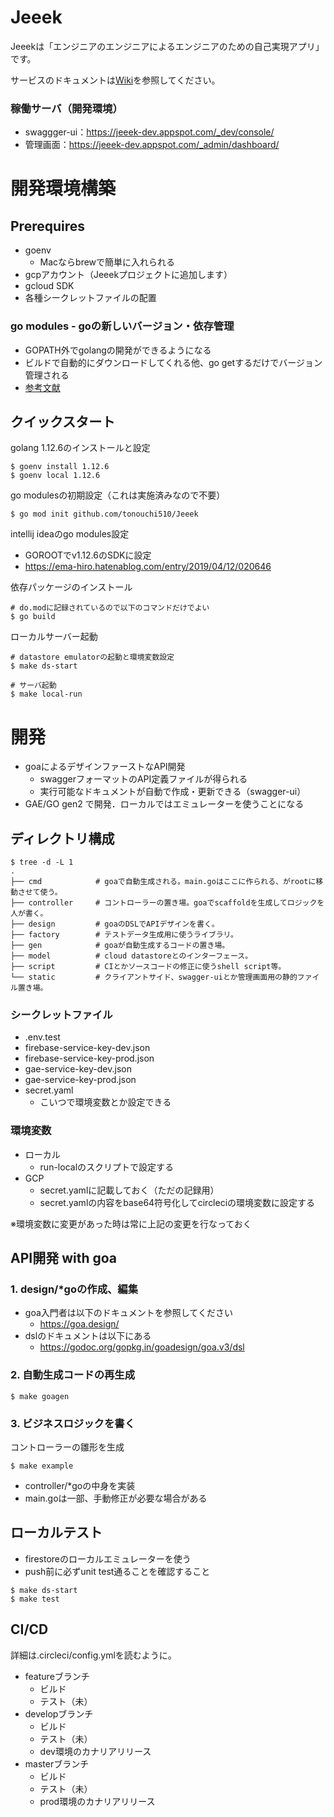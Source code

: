 # Jeeek

Jeeekは「エンジニアのエンジニアによるエンジニアのための自己実現アプリ」です。

サービスのドキュメントは[Wiki](https://github.com/tonouchi510/Jeeek/wiki)を参照してください。

### 稼働サーバ（開発環境）
- swaggger-ui：https://jeeek-dev.appspot.com/_dev/console/
- 管理画面：https://jeeek-dev.appspot.com/_admin/dashboard/


# 開発環境構築
## Prerequires
- goenv
  - Macならbrewで簡単に入れられる
- gcpアカウント（Jeeekプロジェクトに追加します）
- gcloud SDK
- 各種シークレットファイルの配置

### go modules - goの新しいバージョン・依存管理
- GOPATH外でgolangの開発ができるようになる
- ビルドで自動的にダウンロードしてくれる他、go getするだけでバージョン管理される
- [参考文献](https://www.wantedly.com/companies/wantedly/post_articles/132270)


## クイックスタート
golang 1.12.6のインストールと設定
```
$ goenv install 1.12.6
$ goenv local 1.12.6
```

go modulesの初期設定（これは実施済みなので不要）
```
$ go mod init github.com/tonouchi510/Jeeek
```

intellij ideaのgo modules設定  
- GOROOTでv1.12.6のSDKに設定
- https://ema-hiro.hatenablog.com/entry/2019/04/12/020646

依存パッケージのインストール
```
# do.modに記録されているので以下のコマンドだけでよい
$ go build
```

ローカルサーバー起動
```
# datastore emulatorの起動と環境変数設定
$ make ds-start

# サーバ起動
$ make local-run
```


# 開発
- goaによるデザインファーストなAPI開発
  - swaggerフォーマットのAPI定義ファイルが得られる
  - 実行可能なドキュメントが自動で作成・更新できる（swagger-ui）
- GAE/GO gen2 で開発．ローカルではエミュレーターを使うことになる

## ディレクトリ構成
```
$ tree -d -L 1
.
├── cmd            # goaで自動生成される。main.goはここに作られる、がrootに移動させて使う。
├── controller     # コントローラーの置き場。goaでscaffoldを生成してロジックを人が書く。
├── design         # goaのDSLでAPIデザインを書く。
├── factory        # テストデータ生成用に使うライブラリ。
├── gen            # goaが自動生成するコードの置き場。
├── model          # cloud datastoreとのインターフェース。
├── script         # CIとかソースコードの修正に使うshell script等。
└── static         # クライアントサイド、swagger-uiとか管理画面用の静的ファイル置き場。
```

### シークレットファイル
- .env.test
- firebase-service-key-dev.json
- firebase-service-key-prod.json
- gae-service-key-dev.json
- gae-service-key-prod.json
- secret.yaml
  - こいつで環境変数とか設定できる

### 環境変数
- ローカル
  - run-localのスクリプトで設定する
- GCP
  - secret.yamlに記載しておく（ただの記録用）
  - secret.yamlの内容をbase64符号化してcircleciの環境変数に設定する

※環境変数に変更があった時は常に上記の変更を行なっておく

## API開発 with goa
### 1. design/*goの作成、編集
- goa入門者は以下のドキュメントを参照してください
  - https://goa.design/
- dslのドキュメントは以下にある
  - https://godoc.org/gopkg.in/goadesign/goa.v3/dsl

### 2. 自動生成コードの再生成
```
$ make goagen
```

### 3. ビジネスロジックを書く
コントローラーの雛形を生成
```
$ make example
```

- controller/*goの中身を実装  
- main.goは一部、手動修正が必要な場合がある


## ローカルテスト
- firestoreのローカルエミュレーターを使う
- push前に必ずunit test通ることを確認すること

```
$ make ds-start
$ make test
```


## CI/CD
詳細は.circleci/config.ymlを読むように。

- featureブランチ
  - ビルド
  - テスト（未）
- developブランチ
  - ビルド
  - テスト（未）
  - dev環境のカナリアリリース
- masterブランチ
  - ビルド
  - テスト（未）
  - prod環境のカナリアリリース
